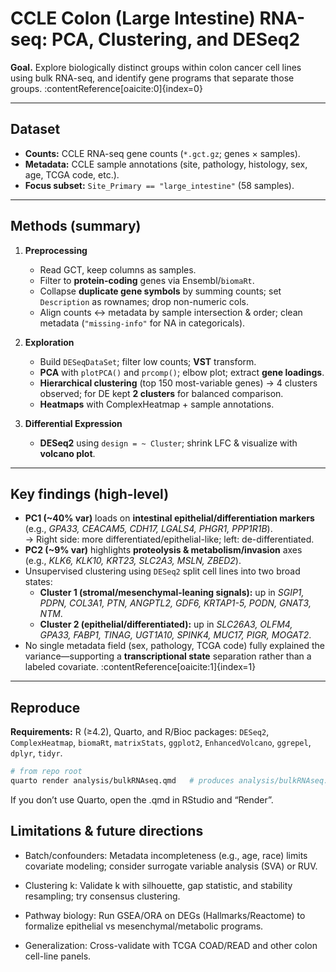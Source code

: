 # CCLE Colon (Large Intestine) RNA-seq: PCA, Clustering, and DESeq2

**Goal.** Explore biologically distinct groups within colon cancer cell lines using bulk RNA-seq, and identify gene programs that separate those groups. :contentReference[oaicite:0]{index=0}

---

## Dataset

- **Counts:** CCLE RNA-seq gene counts (`*.gct.gz`; genes × samples).
- **Metadata:** CCLE sample annotations (site, pathology, histology, sex, age, TCGA code, etc.).
- **Focus subset:** `Site_Primary == "large_intestine"` (58 samples).

---

## Methods (summary)

1. **Preprocessing**
   - Read GCT, keep columns as samples.
   - Filter to **protein-coding** genes via Ensembl/`biomaRt`.
   - Collapse **duplicate gene symbols** by summing counts; set `Description` as rownames; drop non-numeric cols.
   - Align counts ↔ metadata by sample intersection & order; clean metadata (`"missing-info"` for NA in categoricals).

2. **Exploration**
   - Build `DESeqDataSet`; filter low counts; **VST** transform.
   - **PCA** with `plotPCA()` and `prcomp()`; elbow plot; extract **gene loadings**.
   - **Hierarchical clustering** (top 150 most-variable genes) → 4 clusters observed; for DE kept **2 clusters** for balanced comparison.
   - **Heatmaps** with ComplexHeatmap + sample annotations.

3. **Differential Expression**
   - **DESeq2** using `design = ~ Cluster`; shrink LFC & visualize with **volcano plot**.

---

## Key findings (high-level)

- **PC1 (~40% var)** loads on **intestinal epithelial/differentiation markers** (e.g., *GPA33, CEACAM5, CDH17, LGALS4, PHGR1, PPP1R1B*).  
  → Right side: more differentiated/epithelial-like; left: de-differentiated.  
- **PC2 (~9% var)** highlights **proteolysis & metabolism/invasion** axes (e.g., *KLK6, KLK10, KRT23, SLC2A3, MSLN, ZBED2*).
- Unsupervised clustering using `DESeq2` split cell lines into two broad states:
  - **Cluster 1 (stromal/mesenchymal-leaning signals):** up in *SGIP1, PDPN, COL3A1, PTN, ANGPTL2, GDF6, KRTAP1-5, PODN, GNAT3, NTM*.
  - **Cluster 2 (epithelial/differentiated):** up in *SLC26A3, OLFM4, GPA33, FABP1, TINAG, UGT1A10, SPINK4, MUC17, PIGR, MOGAT2*.
- No single metadata field (sex, pathology, TCGA code) fully explained the variance—supporting a **transcriptional state** separation rather than a labeled covariate. :contentReference[oaicite:1]{index=1}

---

## Reproduce

**Requirements:** R (≥4.2), Quarto, and R/Bioc packages: `DESeq2`, `ComplexHeatmap`, `biomaRt`, `matrixStats`, `ggplot2`, `EnhancedVolcano`, `ggrepel`, `dplyr`, `tidyr`.

```bash
# from repo root
quarto render analysis/bulkRNAseq.qmd   # produces analysis/bulkRNAseq.pdf
```

If you don’t use Quarto, open the .qmd in RStudio and “Render”.

## Limitations & future directions

- Batch/confounders: Metadata incompleteness (e.g., age, race) limits covariate modeling; consider surrogate variable analysis (SVA) or RUV.

- Clustering k: Validate k with silhouette, gap statistic, and stability resampling; try consensus clustering.

- Pathway biology: Run GSEA/ORA on DEGs (Hallmarks/Reactome) to formalize epithelial vs mesenchymal/metabolic programs.

- Generalization: Cross-validate with TCGA COAD/READ and other colon cell-line panels.
